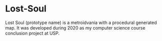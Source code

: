 # Lost-Soul
Lost Soul (prototype name) is a metroidvania with a procedural generated map. It was developed during 2020 as my computer science course conclusion project at USP.
